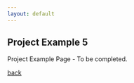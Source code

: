 ```yaml
---
layout: default
---
```


## Project Example 5 ###

Project Example Page - To be completed.

[back](./)
